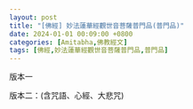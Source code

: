 ```yaml
---
layout: post
title: "[佛經] 妙法蓮華經觀世音菩薩普門品(普門品)"
date: 2024-01-01 00:09:00 +0800
categories: [Amitabha,佛教經文]
tags: [佛經,妙法蓮華經觀世音菩薩普門品,普門品]
---
```


版本一      

<object data="{{ site.url }}{{ site.baseurl }}/assets/pdf/pumenpin-1.pdf" width="100%" height="700" type="application/pdf"></object>        


版本二：(含咒語、心經、大悲咒)      

<object data="{{ site.url }}{{ site.baseurl }}/assets/pdf/pumenpin-2.pdf" width="100%" height="700" type="application/pdf"></object>

